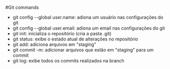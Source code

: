#Git commands

- git config --global user.name: adiona um usuário nas configurações do git
- git config --global user.email: adiona um email nas configurações do git
- git init: inicializa o repositório (cria a pasta .git)
- git status: exibe o estado atual de alterações no repositório
- git add: adiciona arquivos em "staging"
- git commit -m: adicionar arquivos que estão em "staging" para um commit
- git log: exibe todos os commits realizados na branch